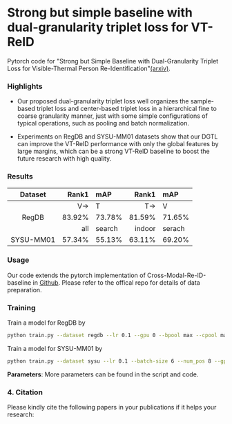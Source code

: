 # Strong but simple baseline with dual-granularity triplet loss for VT-ReID
Pytorch code for "Strong but Simple Baseline with Dual-Granularity Triplet Loss for Visible-Thermal Person Re-Identification"[(arxiv)](https://arxiv.org/abs/2008.06223).

### Highlights
- Our proposed dual-granularity triplet loss well organizes the sample-based triplet loss and center-based triplet loss in a hierarchical fine to coarse granularity manner, just with some simple configurations of typical operations, such as pooling and batch normalization.

- Experiments on RegDB and SYSU-MM01 datasets show that our DGTL can improve the VT-ReID performance with only the global features by large margins, which can be a strong VT-ReID baseline to boost the future research with high quality. 

### Results
       

|Dataset| Rank1  | mAP | Rank1  | mAP |
| :-----: | -----: | :------  |-----: | :------ |
|      | V->  | T      | T->    | V |
| RegDB | 83.92% | 73.78% | 81.59% | 71.65%  |
|      | all   | search      | indoor    |serach     |
| SYSU-MM01  | 57.34% | 55.13%  | 63.11% | 69.20% |
 

### Usage
Our code extends the pytorch implementation of Cross-Modal-Re-ID-baseline in [Github](https://github.com/mangye16/Cross-Modal-Re-ID-baseline). Please refer to the offical repo for details of data preparation.

### Training
Train a model for RegDB by
```bash
python train.py --dataset regdb --lr 0.1 --gpu 0 --bpool max --cpool max --hcloss HcTri
```

Train a model for SYSU-MM01 by
```bash
python train.py --dataset sysu --lr 0.1 --batch-size 6 --num_pos 8 --gpu 1 --bpool avg --cpool max --hcloss HcTri --margin_hc 0.5
```

**Parameters**: More parameters can be found in the script and code.

### 4. Citation

Please kindly cite the following papers in your publications if it helps your research:
```

```
